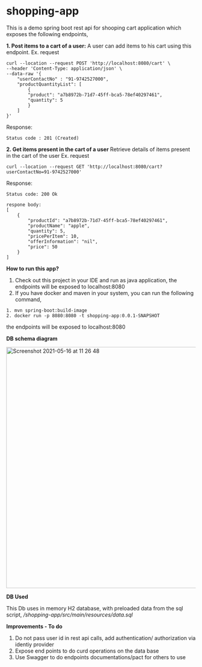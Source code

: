 # shopping-app
This is a demo spring boot rest api for shooping cart application which exposes the following endpoints,

**1. Post items to a cart of a user:**
A user can add items to his cart using this endpoint.
Ex. request
```
curl --location --request POST 'http://localhost:8080/cart' \
--header 'Content-Type: application/json' \
--data-raw '{
    "userContactNo" : "91-9742527000",
    "productQuantityList": [
        {
        "product": "a7b8972b-71d7-45ff-bca5-78ef40297461",
        "quantity": 5
        }
    ]
}'
```
Response:
```
Status code : 201 (Created)
```
**2. Get items present in the cart of a user**
Retrieve details of items present in the cart of the user
Ex. request
```
curl --location --request GET 'http://localhost:8080/cart?userContactNo=91-9742527000'
```
Response:
```
Status code: 200 Ok

respone body:
[
    {
        "productId": "a7b8972b-71d7-45ff-bca5-78ef40297461",
        "productName": "apple",
        "quantity": 5,
        "pricePerItem": 10,
        "offerInformation": "nil",
        "price": 50
    }
]
```
**How to run this app?**
1. Check out this project in your IDE and run as java application, the endpoints will be exposed to localhost:8080
2. If you have docker and maven in your system, you can run the following command,
```
1. mvn spring-boot:build-image
2. docker run -p 8080:8080 -t shopping-app:0.0.1-SNAPSHOT
```
the endpoints will be exposed to localhost:8080

**DB schema diagram**

<img width="641" alt="Screenshot 2021-05-16 at 11 26 48" src="https://user-images.githubusercontent.com/25589745/118387072-b1f5d000-b639-11eb-9105-91f33de226eb.png">

**DB Used**

This Db uses in memory H2 database, with preloaded data from the sql script, _/shopping-app/src/main/resources/data.sql_

**Improvements - To do**

1. Do not pass user id in rest api calls, add authentication/ authorization via identiy provider
2. Expose end points to do curd operations on the data base
3. Use Swagger to do endpoints documentations/pact for others to use



